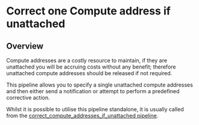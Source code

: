 # Correct one Compute address if unattached

## Overview

Compute  addresses are a costly resource to maintain, if they are unattached you will be accruing costs without any benefit; therefore unattached compute  addresses should be released if not required.

This pipeline allows you to specify a single unattached compute  addresses and then either send a notification or attempt to perform a predefined corrective action.

Whilst it is possible to utilise this pipeline standalone, it is usually called from the [correct_compute_addresses_if_unattached pipeline](https://hub.flowpipe.io/mods/turbot/gcp_thrifty/pipelines/gcp_thrifty.pipeline.correct_compute_addresses_if_unattached).
